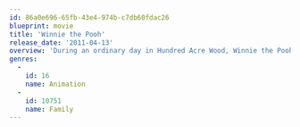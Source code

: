 ```yaml
---
id: 86a0e696-65fb-43e4-974b-c7db60fdac26
blueprint: movie
title: 'Winnie the Pooh'
release_date: '2011-04-13'
overview: 'During an ordinary day in Hundred Acre Wood, Winnie the Pooh sets out to find some honey. Misinterpreting a note from Christopher Robin, Pooh convinces Tigger, Rabbit, Piglet, Owl, Kanga, Roo, and Eeyore that their young friend has been captured by a creature named "Backson" and they set out to save him.'
genres:
  -
    id: 16
    name: Animation
  -
    id: 10751
    name: Family
---
```

